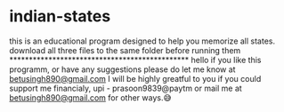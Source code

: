 # indian-states
this is an educational program designed to help you memorize all states.
download all three files to the same folder before running them 
      **********************************************
hello if you like this programm, or have any suggestions please do let me know at betusingh890@gmail.com I will be highly greatful to you if you could support me financialy, upi - prasoon9839@paytm or mail me at betusingh890@gmail.com for other ways.😅
